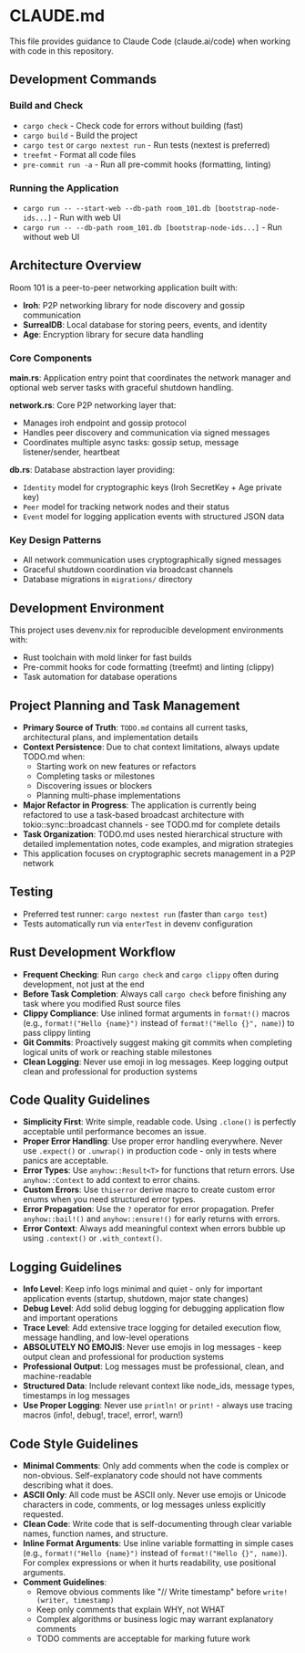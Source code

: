 # CLAUDE.md

This file provides guidance to Claude Code (claude.ai/code) when working with code in this repository.

## Development Commands

### Build and Check
- `cargo check` - Check code for errors without building (fast)
- `cargo build` - Build the project
- `cargo test` or `cargo nextest run` - Run tests (nextest is preferred)
- `treefmt` - Format all code files
- `pre-commit run -a` - Run all pre-commit hooks (formatting, linting)

### Running the Application
- `cargo run -- --start-web --db-path room_101.db [bootstrap-node-ids...]` - Run with web UI
- `cargo run -- --db-path room_101.db [bootstrap-node-ids...]` - Run without web UI

## Architecture Overview

Room 101 is a peer-to-peer networking application built with:
- **Iroh**: P2P networking library for node discovery and gossip communication
- **SurrealDB**: Local database for storing peers, events, and identity
- **Age**: Encryption library for secure data handling

### Core Components

**main.rs**: Application entry point that coordinates the network manager and optional web server tasks with graceful shutdown handling.

**network.rs**: Core P2P networking layer that:
- Manages iroh endpoint and gossip protocol
- Handles peer discovery and communication via signed messages
- Coordinates multiple async tasks: gossip setup, message listener/sender, heartbeat

**db.rs**: Database abstraction layer providing:
- `Identity` model for cryptographic keys (Iroh SecretKey + Age private key)
- `Peer` model for tracking network nodes and their status
- `Event` model for logging application events with structured JSON data

### Key Design Patterns
- All network communication uses cryptographically signed messages
- Graceful shutdown coordination via broadcast channels
- Database migrations in `migrations/` directory

## Development Environment

This project uses devenv.nix for reproducible development environments with:
- Rust toolchain with mold linker for fast builds
- Pre-commit hooks for code formatting (treefmt) and linting (clippy)
- Task automation for database operations

## Project Planning and Task Management
- **Primary Source of Truth**: `TODO.md` contains all current tasks, architectural plans, and implementation details
- **Context Persistence**: Due to chat context limitations, always update TODO.md when:
  - Starting work on new features or refactors
  - Completing tasks or milestones
  - Discovering issues or blockers
  - Planning multi-phase implementations
- **Major Refactor in Progress**: The application is currently being refactored to use a task-based broadcast architecture with tokio::sync::broadcast channels - see TODO.md for complete details
- **Task Organization**: TODO.md uses nested hierarchical structure with detailed implementation notes, code examples, and migration strategies
- This application focuses on cryptographic secrets management in a P2P network

## Testing
- Preferred test runner: `cargo nextest run` (faster than `cargo test`)
- Tests automatically run via `enterTest` in devenv configuration

## Rust Development Workflow
- **Frequent Checking**: Run `cargo check` and `cargo clippy` often during development, not just at the end
- **Before Task Completion**: Always call `cargo check` before finishing any task where you modified Rust source files
- **Clippy Compliance**: Use inlined format arguments in `format!()` macros (e.g., `format!("Hello {name}")` instead of `format!("Hello {}", name)`) to pass clippy linting
- **Git Commits**: Proactively suggest making git commits when completing logical units of work or reaching stable milestones
- **Clean Logging**: Never use emoji in log messages. Keep logging output clean and professional for production systems

## Code Quality Guidelines
- **Simplicity First**: Write simple, readable code. Using `.clone()` is perfectly acceptable until performance becomes an issue.
- **Proper Error Handling**: Use proper error handling everywhere. Never use `.expect()` or `.unwrap()` in production code - only in tests where panics are acceptable.
- **Error Types**: Use `anyhow::Result<T>` for functions that return errors. Use `anyhow::Context` to add context to error chains.
- **Custom Errors**: Use `thiserror` derive macro to create custom error enums when you need structured error types.
- **Error Propagation**: Use the `?` operator for error propagation. Prefer `anyhow::bail!()` and `anyhow::ensure!()` for early returns with errors.
- **Error Context**: Always add meaningful context when errors bubble up using `.context()` or `.with_context()`.

## Logging Guidelines
- **Info Level**: Keep info logs minimal and quiet - only for important application events (startup, shutdown, major state changes)
- **Debug Level**: Add solid debug logging for debugging application flow and important operations
- **Trace Level**: Add extensive trace logging for detailed execution flow, message handling, and low-level operations
- **ABSOLUTELY NO EMOJIS**: Never use emojis in log messages - keep output clean and professional for production systems
- **Professional Output**: Log messages must be professional, clean, and machine-readable
- **Structured Data**: Include relevant context like node_ids, message types, timestamps in log messages
- **Use Proper Logging**: Never use `println!` or `print!` - always use tracing macros (info!, debug!, trace!, error!, warn!)

## Code Style Guidelines
- **Minimal Comments**: Only add comments when the code is complex or non-obvious. Self-explanatory code should not have comments describing what it does.
- **ASCII Only**: All code must be ASCII only. Never use emojis or Unicode characters in code, comments, or log messages unless explicitly requested.
- **Clean Code**: Write code that is self-documenting through clear variable names, function names, and structure.
- **Inline Format Arguments**: Use inline variable formatting in simple cases (e.g., `format!("Hello {name}")` instead of `format!("Hello {}", name)`). For complex expressions or when it hurts readability, use positional arguments.
- **Comment Guidelines**: 
  - Remove obvious comments like "// Write timestamp" before `write!(writer, timestamp)`
  - Keep only comments that explain WHY, not WHAT
  - Complex algorithms or business logic may warrant explanatory comments
  - TODO comments are acceptable for marking future work
